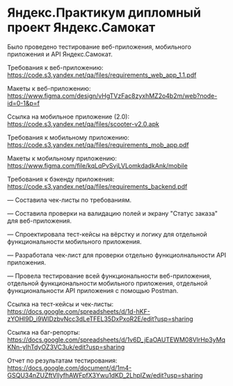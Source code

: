 # Яндекс.Практикум дипломный проект Яндекс.Самокат
Было проведено тестирование веб-приложения, мобильного приложения и API Яндекс.Самокат.

Требования к веб-приложению: https://code.s3.yandex.net/qa/files/requirements_web_app_1.1.pdf

Макеты к веб-приложению: https://www.figma.com/design/vHgTVzFac8zyxhMZ2o4b2m/web?node-id=0-1&p=f

Ссылка на мобильное приложение (2.0): https://code.s3.yandex.net/qa/files/scooter-v2.0.apk

Требования к мобильному приложению: https://code.s3.yandex.net/qa/files/requirements_mob_app.pdf

Макеты к мобильному приложению: https://www.figma.com/file/kqLqPvSvjLVLomkdadkAnk/mobile

Требования к бэкенду приложения: https://code.s3.yandex.net/qa/files/requirements_backend.pdf

— Составила чек-листы по требованиям.

— Составила проверки на валидацию полей и экрану "Статус заказа" для веб-приложения.

— Спроектировала тест-кейсы на вёрстку и логику для отдельной функциональности мобильного приложения.

— Разработала чек-лист для проверки отдельно функциолнальности API приложения.

— Провела тестирование всей функциональности веб-приложения, отдельной функциональности мобильного приложения, отдельной функциональности API приложения с помощью Postman.

Ссылка на тест-кейсы и чек-листы: https://docs.google.com/spreadsheets/d/1d-hKF-zYOHl9D_i9WIDzbvNcc3dLeTFEL35DxPxoR2E/edit?usp=sharing

Ссылка на баг-репорты: https://docs.google.com/spreadsheets/d/1v6D_jEaOAUTEWM08VlrHp3yMqKNn-yIhTdyOZ3VC3uk/edit?usp=sharing

Отчет по результатам тестирования: https://docs.google.com/document/d/1m4-GSQU34nZUZftVllyfhAWFpfX3Ywu1dKD_2LhpIZw/edit?usp=sharing
